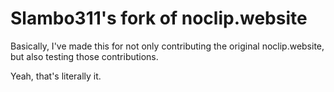 # Slambo311's fork of noclip.website
Basically, I've made this for not only contributing the original noclip.website, but also testing those contributions.

Yeah, that's literally it.
